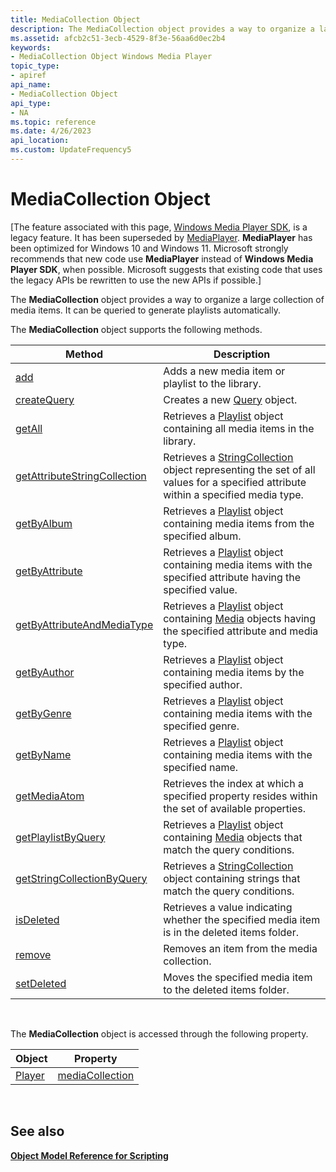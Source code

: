 ```yaml
---
title: MediaCollection Object
description: The MediaCollection object provides a way to organize a large collection of media items. It can be queried to generate playlists automatically.
ms.assetid: afcb2c51-3ecb-4529-8f3e-56aa6d0ec2b4
keywords:
- MediaCollection Object Windows Media Player
topic_type:
- apiref
api_name:
- MediaCollection Object
api_type:
- NA
ms.topic: reference
ms.date: 4/26/2023
api_location: 
ms.custom: UpdateFrequency5
---
```


# MediaCollection Object

\[The feature associated with this page, [Windows Media Player SDK](/windows/win32/wmp/windows-media-player-sdk), is a legacy feature. It has been superseded by [MediaPlayer](/uwp/api/Windows.Media.Playback.MediaPlayer). **MediaPlayer** has been optimized for Windows 10 and Windows 11. Microsoft strongly recommends that new code use **MediaPlayer** instead of **Windows Media Player SDK**, when possible. Microsoft suggests that existing code that uses the legacy APIs be rewritten to use the new APIs if possible.\]

The **MediaCollection** object provides a way to organize a large collection of media items. It can be queried to generate playlists automatically.

The **MediaCollection** object supports the following methods.



| Method                                                                           | Description                                                                                                                                                    |
|----------------------------------------------------------------------------------|----------------------------------------------------------------------------------------------------------------------------------------------------------------|
| [add](mediacollection-add.md)                                                   | Adds a new media item or playlist to the library.                                                                                                              |
| [createQuery](mediacollection-createquery.md)                                   | Creates a new [Query](query-object.md) object.                                                                                                                |
| [getAll](mediacollection-getall.md)                                             | Retrieves a [Playlist](playlist-object.md) object containing all media items in the library.                                                                  |
| [getAttributeStringCollection](mediacollection-getattributestringcollection.md) | Retrieves a [StringCollection](stringcollection-object.md) object representing the set of all values for a specified attribute within a specified media type. |
| [getByAlbum](mediacollection-getbyalbum.md)                                     | Retrieves a [Playlist](playlist-object.md) object containing media items from the specified album.                                                            |
| [getByAttribute](mediacollection-getbyattribute.md)                             | Retrieves a [Playlist](playlist-object.md) object containing media items with the specified attribute having the specified value.                             |
| [getByAttributeAndMediaType](mediacollection-getbyattributeandmediatype.md)     | Retrieves a [Playlist](playlist-object.md) object containing [Media](media-object.md) objects having the specified attribute and media type.                 |
| [getByAuthor](mediacollection-getbyauthor.md)                                   | Retrieves a [Playlist](playlist-object.md) object containing media items by the specified author.                                                             |
| [getByGenre](mediacollection-getbygenre.md)                                     | Retrieves a [Playlist](playlist-object.md) object containing media items with the specified genre.                                                            |
| [getByName](mediacollection-getbyname.md)                                       | Retrieves a [Playlist](playlist-object.md) object containing media items with the specified name.                                                             |
| [getMediaAtom](mediacollection-getmediaatom.md)                                 | Retrieves the index at which a specified property resides within the set of available properties.                                                              |
| [getPlaylistByQuery](mediacollection-getplaylistbyquery.md)                     | Retrieves a [Playlist](playlist-object.md) object containing [Media](media-object.md) objects that match the query conditions.                               |
| [getStringCollectionByQuery](mediacollection-getstringcollectionbyquery.md)     | Retrieves a [StringCollection](stringcollection-object.md) object containing strings that match the query conditions.                                         |
| [isDeleted](mediacollection-isdeleted.md)                                       | Retrieves a value indicating whether the specified media item is in the deleted items folder.                                                                  |
| [remove](mediacollection-remove.md)                                             | Removes an item from the media collection.                                                                                                                     |
| [setDeleted](mediacollection-setdeleted.md)                                     | Moves the specified media item to the deleted items folder.                                                                                                    |



 

The **MediaCollection** object is accessed through the following property.



| Object                      | Property                                      |
|-----------------------------|-----------------------------------------------|
| [Player](player-object.md) | [mediaCollection](player-mediacollection.md) |



 

## See also

<dl> <dt>

[**Object Model Reference for Scripting**](object-model-reference-for-scripting.md)
</dt> </dl>

 

 




